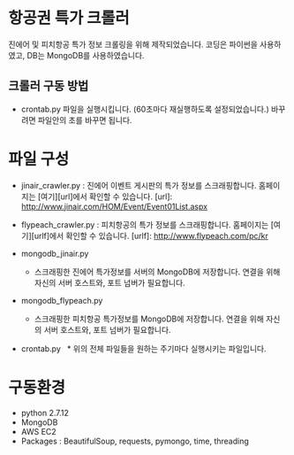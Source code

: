 항공권 특가 크롤러
====================
진에어 및 피치항공 특가 정보 크롤링을 위해 제작되었습니다.
코딩은 파이썬을 사용하였고, DB는 MongoDB를 사용하였습니다.

크롤러 구동 방법
------------
* crontab.py 파일을 실행시킵니다. (60초마다 재실행하도록 설정되었습니다.) 바꾸려면 파일안의 초를 바꾸면 됩니다.

# 파일 구성
* jinair_crawler.py : 진에어 이벤트 게시판의 특가 정보를 스크래핑합니다. 홈페이지는 [여기][url]에서 확인할 수 있습니다.
[url]: http://www.jinair.com/HOM/Event/Event01List.aspx 

* flypeach_crawler.py : 피치항공의 특가 정보를 스크래핑합니다. 홈페이지는 [여기][urlf]에서 확인할 수 있습니다.
[urlf]: http://www.flypeach.com/pc/kr

* mongodb_jinair.py
    * 스크래핑한 진에어 특가정보를 서버의 MongoDB에 저장합니다. 연결을 위해 자신의 서버 호스트와, 포트 넘버가 필요합니다.

* mongodb_flypeach.py
    * 스크래핑한 피치항공 특가정보를 MongoDB에 저장합니다. 연결을 위해 자신의 서버 호스트와, 포트 넘버가 필요합니다.

* crontab.py
    * 위의 전체 파일들을 원하는 주기마다 실행시키는 파일입니다.
    
# 구동환경
* python 2.7.12
* MongoDB
* AWS EC2
* Packages : BeautifulSoup, requests, pymongo, time, threading
